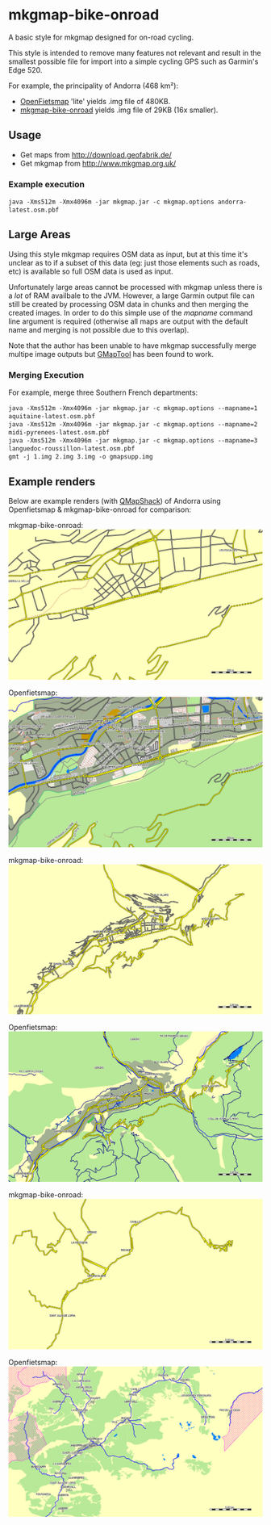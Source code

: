 # mkgmap-bike-onroad

A basic style for mkgmap designed for on-road cycling.

This style is intended to remove many features not relevant and result in the smallest possible file for import into a simple cycling GPS such as Garmin's Edge 520.

For example, the principality of Andorra (468 km²):

- [OpenFietsmap](http://www.openfietsmap.nl/) 'lite' yields .img file of 480KB.
- [mkgmap-bike-onroad](https://github.com/raintonr/mkgmap-bike-onroad) yields .img file of 29KB (16x smaller).

## Usage

- Get maps from http://download.geofabrik.de/
- Get mkgmap from http://www.mkgmap.org.uk/

### Example execution

```
java -Xms512m -Xmx4096m -jar mkgmap.jar -c mkgmap.options andorra-latest.osm.pbf
```

## Large Areas

Using this style mkgmap requires OSM data as input, but at this time it's unclear as to if a subset of this data (eg: just those elements such as roads, etc) is available so full OSM data is used as input.

Unfortunately large areas cannot be processed with mkgmap unless there is a *lot* of RAM availbale to the JVM. However, a large Garmin output file can still be created by processing OSM data in chunks and then merging the created images. In order to do this simple use of the *mapname* command line argument is required (otherwise all maps are output with the default name and merging is not possible due to this overlap).

Note that the author has been unable to have mkgmap successfully merge multipe image outputs but [GMapTool](http://www.gmaptool.eu/) has been found to work.

### Merging Execution

For example, merge three Southern French departments:

```
java -Xms512m -Xmx4096m -jar mkgmap.jar -c mkgmap.options --mapname=1 aquitaine-latest.osm.pbf
java -Xms512m -Xmx4096m -jar mkgmap.jar -c mkgmap.options --mapname=2 midi-pyrenees-latest.osm.pbf
java -Xms512m -Xmx4096m -jar mkgmap.jar -c mkgmap.options --mapname=3 languedoc-roussillon-latest.osm.pbf
gmt -j 1.img 2.img 3.img -o gmapsupp.img
```

## Example renders

Below are example renders (with [QMapShack](https://bitbucket.org/maproom/qmapshack)) of Andorra using Openfietsmap & mkgmap-bike-onroad for comparison:

mkgmap-bike-onroad:
![Eg1](/examples/eg1.bike-onroad.jpg?raw=true)

Openfietsmap:
![Eg1](/examples/eg1.openfietsmap.jpg?raw=true)

mkgmap-bike-onroad:
![Eg2](/examples/eg2.bike-onroad.jpg?raw=true)

Openfietsmap:
![Eg2](/examples/eg2.openfietsmap.jpg?raw=true)

mkgmap-bike-onroad:
![Eg3](/examples/eg3.bike-onroad.jpg?raw=true)

Openfietsmap:
![Eg3](/examples/eg3.openfietsmap.jpg?raw=true)
